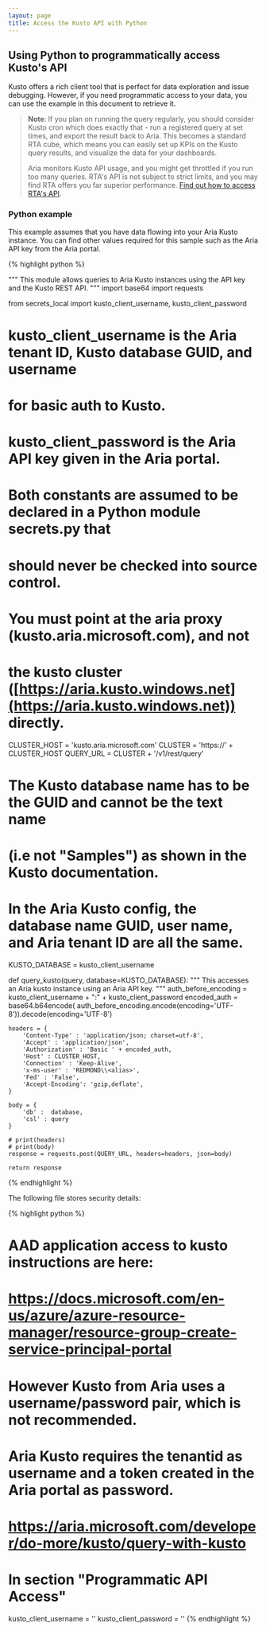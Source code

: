 ```yaml
---
layout: page
title: Access the Kusto API with Python
---
```


## Using Python to programmatically access Kusto's API

Kusto offers a rich client tool that is perfect for data exploration and issue debugging. However, if you need programmatic access to your data, you can use the example in this document to retrieve it. 

> **Note**: If you plan on running the query regularly, you should consider Kusto cron which does exactly that - run a registered query at set times, and export the result back to Aria. This becomes a standard RTA cube, which means you can easily set up KPIs on the Kusto query results, and visualize the data for your dashboards.
>
> Aria monitors Kusto API usage, and you might get throttled if you run too many queries. RTA's API is not subject to strict limits, and you may find RTA offers you far superior performance. [Find out how to access RTA's API](/developers/how-to/use-python).

### Python example

This example assumes that you have data flowing into your Aria Kusto instance. You can find other values required for this sample such as the Aria API key from the Aria portal.

{% highlight python %}

"""
This module allows queries to Aria Kusto instances using the API key and the Kusto REST API.
"""
import base64
import requests

from secrets_local import kusto_client_username, kusto_client_password

# kusto_client_username is the Aria tenant ID, Kusto database GUID, and username
# for basic auth to Kusto.
#
# kusto_client_password is the Aria API key given in the Aria portal.
#
# Both constants are assumed to be declared in a Python module secrets.py that
# should never be checked into source control.
#
# You must point at the aria proxy (kusto.aria.microsoft.com), and not
# the kusto cluster ([https://aria.kusto.windows.net](https://aria.kusto.windows.net)) directly.

CLUSTER_HOST = 'kusto.aria.microsoft.com'
CLUSTER = 'https://' + CLUSTER_HOST
QUERY_URL = CLUSTER + '/v1/rest/query'

# The Kusto database name has to be the GUID and cannot be the text name
# (i.e not "Samples") as shown in the Kusto documentation.
#
# In the Aria Kusto config, the database name GUID, user name, and Aria tenant ID are all the same.

KUSTO_DATABASE = kusto_client_username

def query_kusto(query, database=KUSTO_DATABASE):
    """
    This accesses an Aria kusto instance using an Aria API key.
    """
    auth_before_encoding = kusto_client_username + ":" + kusto_client_password
    encoded_auth = base64.b64encode(
        auth_before_encoding.encode(encoding='UTF-8')).decode(encoding='UTF-8')

    headers = {
        'Content-Type' : 'application/json; charset=utf-8',
        'Accept' : 'application/json',
        'Authorization' : 'Basic ' + encoded_auth,
        'Host' : CLUSTER_HOST,
        'Connection' : 'Keep-Alive',
        'x-ms-user' : 'REDMOND\\<alias>',
        'Fed' : 'False',
        'Accept-Encoding': 'gzip,deflate',
    }

    body = {
        'db' :  database,
        'csl' : query
    }

    # print(headers)
    # print(body)
    response = requests.post(QUERY_URL, headers=headers, json=body)

    return response

{% endhighlight %}

The following file stores security details:

{% highlight python %}
# AAD application access to kusto instructions are here:
# https://docs.microsoft.com/en-us/azure/azure-resource-manager/resource-group-create-service-principal-portal
# However Kusto from Aria uses a username/password pair, which is not recommended.
#
# Aria Kusto requires the tenantid as username and a token created in the Aria portal as password.
# https://aria.microsoft.com/developer/do-more/kusto/query-with-kusto
# In section "Programmatic API Access"

kusto_client_username = '<tenantId>'
kusto_client_password = '<secret>'
{% endhighlight %}
